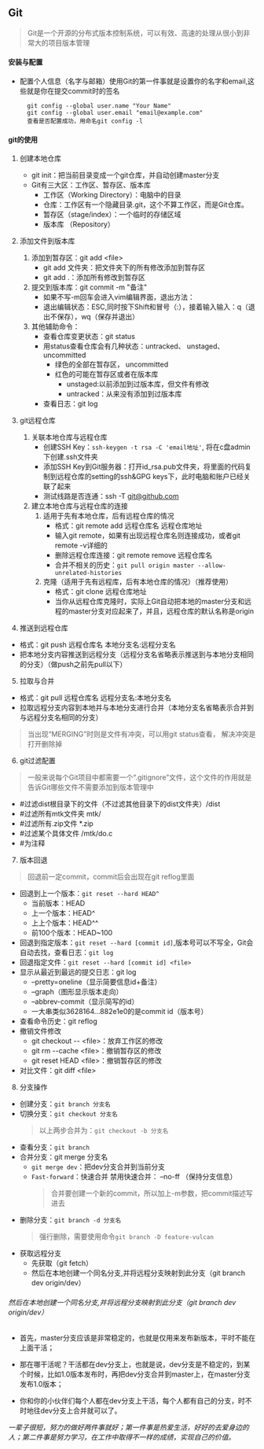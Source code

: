 ## Git
> Git是一个开源的分布式版本控制系统，可以有效、高速的处理从很小到非常大的项目版本管理

#### 安装与配置

* 配置个人信息（名字与邮箱）使用Git的第一件事就是设置你的名字和email,这些就是你在提交commit时的签名

        git config --global user.name "Your Name"
        git config --global user.email "email@example.com"
        查看是否配置成功，用命名git config -l

#### git的使用

1. 创建本地仓库
    * git init：把当前目录变成一个git仓库，并自动创建master分支
    * Git有三大区：工作区、暂存区、版本库
        * 工作区（Working Directory）：电脑中的目录
        * 仓库：工作区有一个隐藏目录.git，这个不算工作区，而是Git仓库。
        * 暂存区（stage/index）：一个临时的存储区域
        * 版本库 （Repository）

2. 添加文件到版本库
    1. 添加到暂存区：git add \<file\>
        * git add 文件夹：把文件夹下的所有修改添加到暂存区
        * git add .：添加所有修改到暂存区
    2. 提交到版本库：git commit -m "备注"
        * 如果不写-m回车会进入vim编辑界面，退出方法：
        * 退出编辑状态：ESC,同时按下Shift和冒号（:），接着输入输入：q（退出不保存），wq（保存并退出）
    3. 其他辅助命令：
        * 查看仓库变更状态：git status
        * 用status查看仓库会有几种状态：untracked、 unstaged、uncommitted 
            * 绿色的全部在暂存区， uncommitted
            * 红色的可能在暂存区或者在版本库
                * unstaged:以前添加到过版本库，但文件有修改
                * untracked：从来没有添加到过版本库
        * 查看日志：git log

3. git远程仓库
    1. 关联本地仓库与远程仓库
        * 创建SSH Key：`ssh-keygen -t rsa -C 'email地址'`, 将在c盘admin下创建.ssh文件夹
        * 添加SSH Key到Git服务器：打开id_rsa.pub文件夹，将里面的代码复制到远程仓库的setting的ssh&GPG keys下，此时电脑和账户已经关联了起来
        * 测试线路是否连通：ssh -T git@github.com
    2. 建立本地仓库与远程仓库的连接
        1. 适用于先有本地仓库，后有远程仓库的情况
            * 格式：git remote add 远程仓库名 远程仓库地址
            * 输入git remote，如果有出现远程仓库名则连接成功，或者git remote -v详细的
            * 删除远程仓库连接：git remote remove 远程仓库名
            * 合并不相关的历史：`git pull origin master --allow-unrelated-histories`
        2. 克隆（适用于先有远程库，后有本地仓库的情况）（推荐使用）
            * 格式：git clone 远程仓库地址
            * 当你从远程仓库克隆时，实际上Git自动把本地的master分支和远程的master分支对应起来了，并且，远程仓库的默认名称是origin

4. 推送到远程仓库
* 格式：git push 远程仓库名 本地分支名:远程分支名
* 把本地分支内容推送到远程分支（远程分支名省略表示推送到与本地分支相同的分支）（做push之前先pull以下）

5. 拉取与合并
* 格式：git pull 远程仓库名 远程分支名:本地分支名
* 拉取远程分支内容到本地并与本地分支进行合并（本地分支名省略表示合并到与远程分支名相同的分支）
> 当出现“MERGING”时则是文件有冲突，可以用git status查看， 解决冲突是打开删除掉

6. git过滤配置
> 一般来说每个Git项目中都需要一个“.gitignore”文件，这个文件的作用就是告诉Git哪些文件不需要添加到版本管理中

* \#过滤dist根目录下的文件（不过滤其他目录下的dist文件夹）/dist
* \#过滤所有mtk文件夹 mtk/
* \#过滤所有.zip文件 *.zip
* \#过滤某个具体文件 /mtk/do.c
* \#为注释

7. 版本回退
> 回退前一定commit，commit后会出现在git reflog里面

* 回退到上一个版本：`git reset --hard HEAD^`
    * 当前版本：HEAD
    * 上一个版本：HEAD^
    * 上上个版本：HEAD^^
    * 前100个版本：HEAD~100
* 回退到指定版本：`git reset --hard [commit id]`,版本号可以不写全，Git会自动去找，查看日志：`git log`
* 回退指定文件：`git reset --hard [commit id] <file>`
* 显示从最近到最远的提交日志：git log
    * –pretty=oneline（显示简要信息id+备注）
    * –graph（图形显示版本走向）
    * –abbrev-commit（显示简写的id）
    * 一大串类似3628164…882e1e0的是commit id（版本号）
* 查看命令历史：git reflog
* 撤销文件修改
    * git checkout -- \<file\>：放弃工作区的修改
    * git rm --cache \<file\>：撤销暂存区的修改
    * git reset HEAD \<file\>：撤销暂存区的修改
* 对比文件：git diff \<file\>

8. 分支操作
* 创建分支：`git branch 分支名`
* 切换分支：`git checkout 分支名`
    > 以上两步合并为：`git checkout -b 分支名`
* 查看分支：`git branch`
* 合并分支：git merge 分支名
    * `git merge dev`：把dev分支合并到当前分支
    * `Fast-forward`：快速合并
    禁用快速合并： –no-ff （保持分支信息）
        > 合并要创建一个新的commit，所以加上-m参数，把commit描述写进去
* 删除分支：`git branch -d 分支名`
    > 强行删除，需要使用命令`git branch -D feature-vulcan`
* 获取远程分支
    * 先获取（git fetch）
    * 然后在本地创建一个同名分支,并将远程分支映射到此分支（git branch dev origin/dev）

###### 然后在本地创建一个同名分支,并将远程分支映射到此分支（git branch dev origin/dev）

* 首先，master分支应该是非常稳定的，也就是仅用来发布新版本，平时不能在上面干活；

* 那在哪干活呢？干活都在dev分支上，也就是说，dev分支是不稳定的，到某个时候，比如1.0版本发布时，再把dev分支合并到master上，在master分支发布1.0版本；

* 你和你的小伙伴们每个人都在dev分支上干活，每个人都有自己的分支，时不时地往dev分支上合并就可以了。

*一辈子很短，努力的做好两件事就好；第一件事是热爱生活，好好的去爱身边的人；第二件事是努力学习，在工作中取得不一样的成绩，实现自己的价值。*


